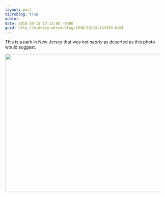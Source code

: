 ```yaml
---
layout: post
microblog: true
audio: 
date: 2018-10-15 17:33:03 -0400
guid: http://mjdescy.micro.blog/2018/10/15/213303.html
---
```

This is a park in New Jersey that was _not nearly_ as deserted as this photo would suggest.

<img src="http://micro.mjdescy.me/uploads/2018/d3f16fc54c.jpg" width="600" height="450" />
